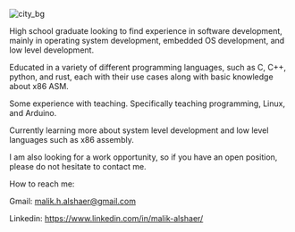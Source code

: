 ![city_bg](https://github.com/user-attachments/assets/ef279dd6-d5c2-4bec-89d9-50dcbb58657b)

High school graduate looking to find experience in software development, mainly in operating system development, embedded OS development, and low level development.

Educated in a variety of different programming languages, such as C, C++, python, and rust, each with their use cases along with basic knowledge about x86 ASM.

Some experience with teaching. Specifically teaching programming, Linux, and Arduino.

Currently learning more about system level development and low level languages such as x86 assembly.

I am also looking for a work opportunity, so if you have an open position, please do not hesitate to contact me.

How to reach me:

Gmail: malik.h.alshaer@gmail.com

Linkedin: https://www.linkedin.com/in/malik-alshaer/
